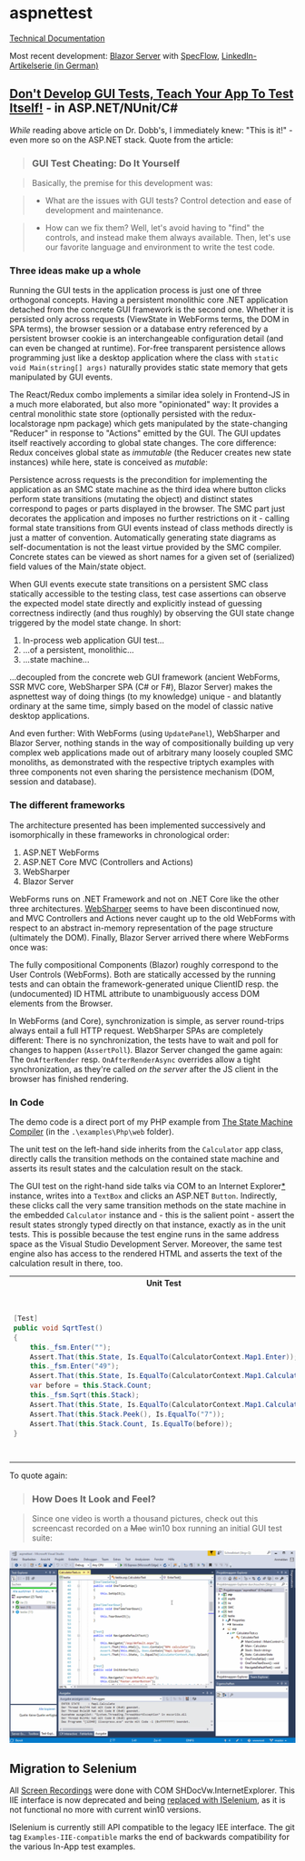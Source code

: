 # aspnettest

[Technical Documentation](./doc/toc.md)

Most recent development: [Blazor Server](./doc/blazor.md) with
[SpecFlow](./doc/specflow.md), [LinkedIn-Artikelserie (in
German)](https://www.linkedin.com/pulse/blazor-1-disruptive-entwicklungen-toni-arnold)

## [Don't Develop GUI Tests, Teach Your App To Test Itself!](http://www.drdobbs.com/testing/dont-develop-gui-tests-teach-your-app-to/240168468) - in ASP.NET/NUnit/C#

*While* reading above article on Dr. Dobb's, I immediately knew: 
"This is it!" - even more so on the ASP.NET stack. Quote from  the article:

>	### GUI Test Cheating: Do It Yourself

> Basically, the premise for this development was:

> * What are the issues with GUI tests? Control detection and ease of development and maintenance.

> * How can we fix them? Well, let's avoid having to "find" the controls, and instead make them always available. Then, let's use our favorite language and environment to write the test code.

### Three ideas make up a whole

Running the GUI tests in the application process is just one of three orthogonal
concepts. Having a persistent monolithic core .NET application detached from the
concrete GUI framework is the second one. Whether it is persisted only across
requests (ViewState in WebForms terms, the DOM in SPA terms), the browser
session or a database entry referenced by a persistent browser cookie is an
interchangeable configuration detail (and can even be changed at runtime).
For-free transparent persistence allows programming just like a desktop
application where the class with `static void Main(string[] args)` naturally
provides static state memory that gets manipulated by GUI events.

The React/Redux combo implements a similar idea solely in Frontend-JS in a much
more elaborated, but also more "opinionated" way: It provides a central
monolithic state store (optionally persisted with the redux-localstorage npm
package) which gets manipulated by the state-changing "Reducer" in response to
"Actions" emitted by the GUI. The GUI updates itself reactively according to
global state changes. The core difference: Redux conceives global state as
*immutable* (the Reducer creates new state instances) while here, state is
conceived as *mutable*:

Persistence across requests is the precondition for implementing the application
as an SMC state machine as the third idea where button clicks perform state
transitions (mutating the object) and distinct states correspond to pages or
parts  displayed in the browser. The SMC part just decorates the application and
imposes no further restrictions on it - calling formal state transitions from
GUI events instead of class methods directly is just a matter of convention.
Automatically generating state diagrams as self-documentation is not the least
virtue provided by the SMC compiler. Concrete states can be viewed as short
names for a given set of (serialized) field values of the Main/state object.

When GUI events execute state transitions on a persistent SMC class statically
accessible to the testing class, test case assertions can observe the expected
model state directly and explicitly instead of guessing correctness indirectly
(and thus roughly) by observing the GUI state change triggered by the model
state change. In short:

1. In-process web application GUI test...
2. ...of a persistent, monolithic...
3. ...state machine...

...decoupled from the concrete web GUI framework (ancient WebForms, SSR MVC
core, WebSharper SPA (C# or F#), Blazor Server) makes the aspnettest way of
doing things (to my knowledge) unique - and blatantly ordinary at the same time,
simply based on the model of classic native desktop applications.

And even further: With WebForms (using `UpdatePanel`), WebSharper and Blazor
Server, nothing stands in the way of compositionally building up very complex
web applications made out of arbitrary many loosely coupled SMC monoliths, as
demonstrated with the respective triptych examples with three components not
even sharing the persistence mechanism (DOM, session and database).

### The different frameworks

The architecture presented has been implemented successively and isomorphically in these
frameworks in chronological order:

1. ASP.NET WebForms
2. ASP.NET Core MVC (Controllers and Actions)
3. WebSharper
4. Blazor Server

WebForms runs on .NET Framework and not on .NET Core like the other three
architectures. [WebSharper](./doc/websharper.md) seems to have been discontinued
now, and MVC Controllers and Actions never caught up to the old WebForms with
respect to an abstract in-memory representation of the page structure
(ultimately the DOM). Finally, Blazor Server arrived there where WebForms once
was:

The fully compositional Components (Blazor) roughly correspond to the User
Controls (WebForms). Both are statically accessed by the running tests and can
obtain the framework-generated unique ClientID resp. the (undocumented) ID HTML
attribute to unambiguously access DOM elements from the Browser.

In WebForms (and Core), synchronization is simple, as server round-trips always
entail a full HTTP request. WebSharper SPAs are completely different: There is
no synchronization, the tests have to wait and poll for changes to happen
(`AssertPoll`). Blazor Server changed the game again: The `OnAfterRender` resp.
`OnAfterRenderAsync` overrides allow a tight synchronization, as they're called
*on the server* after the JS client in the browser has finished rendering.


### In Code

The demo code is a direct port of my PHP example from [The State Machine Compiler](http://smc.sourceforge.net) 
(in the `.\examples\Php\web` folder).

The unit test on the left-hand side inherits from the `Calculator` app class,
directly calls the transition methods on the contained state machine and 
asserts its result states and the calculation result on the stack.

The GUI test on the right-hand side talks via COM to an Internet Explorer[*](#migration-to-selenium) instance, 
writes into a `TextBox` and clicks an ASP.NET `Button`. Indirectly, these clicks call
the very same transition methods on the state machine in the embedded `Calculator` instance 
and - this is the salient point - assert the result states strongly typed directly 
on that instance, exactly as in the unit tests. This is possible because the 
test engine runs in the same  address space as the Visual Studio Development Server. 
Moreover, the same test engine also has access to the rendered HTML and asserts the 
text of the calculation result in there, too.

<table>
<tr><th>Unit Test</th><th>GUI Test</th></tr>
<tr><td>

```csharp
[Test]
public void SqrtTest()
{
	this._fsm.Enter("");
	Assert.That(this.State, Is.EqualTo(CalculatorContext.Map1.Enter));
	this._fsm.Enter("49");
	Assert.That(this.State, Is.EqualTo(CalculatorContext.Map1.Calculate));
	var before = this.Stack.Count;
	this._fsm.Sqrt(this.Stack);
	Assert.That(this.State, Is.EqualTo(CalculatorContext.Map1.Calculate));
	Assert.That(this.Stack.Peek(), Is.EqualTo("7"));
	Assert.That(this.Stack.Count, Is.EqualTo(before));
}
```

</td><td>

```csharp
[Test]
public void SqrtTest()
{
	this.Navigate("/asp.webforms/default.aspx");
	this.Click("footer.enterButton");
	Assert.That(this.State, Is.EqualTo(CalculatorContext.Map1.Enter));
	this.Write("enter.operandTextBox", "49");
	this.Click("footer.enterButton");
	Assert.That(this.State, Is.EqualTo(CalculatorContext.Map1.Calculate));
	var before = this.Stack.Count;
	this.Click("calculate.sqrtButton");
	Assert.That(this.State, Is.EqualTo(CalculatorContext.Map1.Calculate));
	Assert.That(this.Stack.Peek(), Is.EqualTo("7"));
	Assert.That(this.Stack.Count, Is.EqualTo(before));
	Assert.That(this.Html(), Does.Contain(" 7\n"));
}
```

</td></tr>
</table>
		
To quote again:

>### How Does It Look and Feel?

>Since one video is worth a thousand pictures, check out this screencast recorded on a ~~Mac~~ win10 box running an initial GUI test suite:

![Tests running...](doc/img/running.gif)


## Migration to Selenium

All [Screen Recordings](./doc/recordings.md) were done with COM
SHDocVw.InternetExplorer. This IIE interface is now deprecated and being
[replaced with ISelenium](doc/migrate-iie-iselenium.md), as it is not functional
no more with current win10 versions.

ISelenium is currently still API compatible to the legacy IEE interface. The git
tag ```Examples-IIE-compatible``` marks the end of backwards compatibility for
the various In-App test examples.